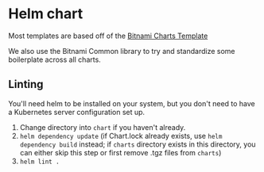 # Helm chart

Most templates are based off of the [Bitnami Charts Template](https://github.com/bitnami/charts/tree/main/template/])

We also use the Bitnami Common library to try and standardize some boilerplate across all charts.

## Linting

You'll need helm to be installed on your system, but you don't need to have a Kubernetes server configuration set up.

1) Change directory into `chart` if you haven't already.
2) `helm dependency update` (if Chart.lock already exists, use `helm dependency build` instead; if `charts` directory exists in this directory, you can either skip this step or first remove .tgz files from `charts`)
3) `helm lint .`
